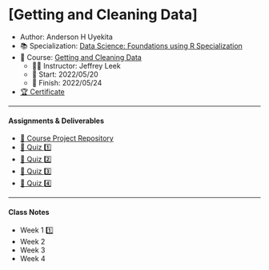# [Getting and Cleaning Data]

* Author: Anderson H Uyekita
* :books: Specialization: [Data Science: Foundations using R Specialization](https://www.coursera.org/specializations/data-science-foundations-r)
* :open_book: Course: [Getting and Cleaning Data](https://www.coursera.org/learn/data-cleaning)
    * :teacher: Instructor: Jeffrey Leek
    * :checkered_flag: Start: 2022/05/20
    * :vertical_traffic_light: Finish: 2022/05/24
* [:trophy: Certificate](https://www.coursera.org/account/accomplishments/verify/TE98YVYE35CV)

***

#### Assignments & Deliverables

* [:rocket: Course Project Repository](https://github.com/AndersonUyekita/getting-and-cleaning-data_course-project)
* [:pencil: Quiz :one:](./Week%201/getting-and-cleaning-data_quiz-1.md)
* [:pencil: Quiz :two:](./Week%202/getting-and-cleaning-data_quiz-2.md)
* [:pencil: Quiz :three:](./Week%203/getting-and-cleaning-data_quiz-3.md)
* [:pencil: Quiz :four:](./Week%204/getting-and-cleaning-data_quiz-4.md)

***


#### Class Notes

* Week 1 :one:
* Week 2 
* Week 3
* Week 4
